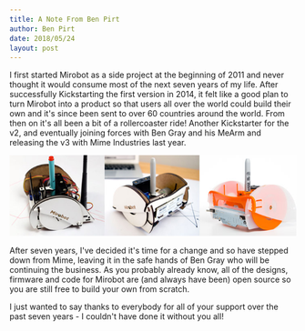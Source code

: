 ```yaml
---
title: A Note From Ben Pirt
author: Ben Pirt
date: 2018/05/24
layout: post
---
```


I first started Mirobot as a side project at the beginning of 2011 and never thought it would consume most of the next seven years of my life. After successfully Kickstarting the first version in 2014, it felt like a good plan to turn Mirobot into a product so that users all over the world could build their own and it's since been sent to over 60 countries around the world. From then on it's all been a bit of a rollercoaster ride! Another Kickstarter for the v2, and eventually joining forces with Ben Gray and his MeArm and releasing the v3 with Mime Industries last year.

![Mirobots](/assets/blog/2018-05-24-a-note-from-ben-pirt/mirobots.jpg)

After seven years, I've decided it's time for a change and so have stepped down from Mime, leaving it in the safe hands of Ben Gray who will be continuing the business. As you probably already know, all of the designs, firmware and code for Mirobot are (and always have been) open source so you are still free to build your own from scratch.

I just wanted to say thanks to everybody for all of your support over the past seven years - I couldn't have done it without you all!
